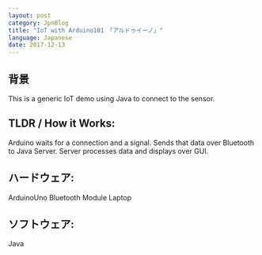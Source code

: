 ```yaml
---
layout: post
category: JpnBlog
title: "IoT with Arduino101　「アルドゥイーノ」"
language: Japanese
date: 2017-12-13
---
```


## 背景
This is a generic IoT demo using Java to connect to the sensor.

## TLDR / How it Works:
Arduino waits for a connection and a signal. Sends that data over Bluetooth to Java Server. Server processes data and displays over GUI.

## ハードウェア:
ArduinoUno
Bluetooth Module
Laptop

## ソフトウェア:
Java

